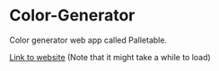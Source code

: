 # Color-Generator

Color generator web app called Palletable.

[Link to website](https://palettable.onrender.com/) (Note that it might take a while to load)
